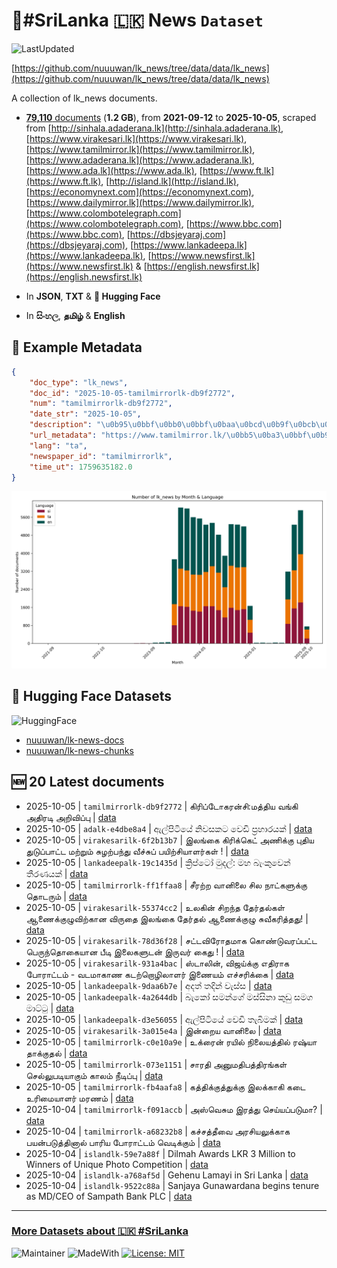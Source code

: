 # 📄#SriLanka 🇱🇰 News `Dataset`

![LastUpdated](https://img.shields.io/badge/last_updated-2025--10--05_09:10:41-green)

[https://github.com/nuuuwan/lk_news/tree/data/data/lk_news](https://github.com/nuuuwan/lk_news/tree/data/data/lk_news)

A collection of lk_news documents.

- [**79,110** documents](https://github.com/nuuuwan/lk_news/tree/data/data/lk_news) (**1.2 GB**), from **2021-09-12** to **2025-10-05**, scraped from [http://sinhala.adaderana.lk](http://sinhala.adaderana.lk), [https://www.virakesari.lk](https://www.virakesari.lk), [https://www.tamilmirror.lk](https://www.tamilmirror.lk), [https://www.adaderana.lk](https://www.adaderana.lk), [https://www.ada.lk](https://www.ada.lk), [https://www.ft.lk](https://www.ft.lk), [http://island.lk](http://island.lk), [https://economynext.com](https://economynext.com), [https://www.dailymirror.lk](https://www.dailymirror.lk), [https://www.colombotelegraph.com](https://www.colombotelegraph.com), [https://www.bbc.com](https://www.bbc.com), [https://dbsjeyaraj.com](https://dbsjeyaraj.com), [https://www.lankadeepa.lk](https://www.lankadeepa.lk), [https://www.newsfirst.lk](https://www.newsfirst.lk) & [https://english.newsfirst.lk](https://english.newsfirst.lk)

- In **JSON**, **TXT** & **🤗 Hugging Face**

- In **සිංහල**, **தமிழ்** & **English**

## 📝 Example Metadata

```json
{
    "doc_type": "lk_news",
    "doc_id": "2025-10-05-tamilmirrorlk-db9f2772",
    "num": "tamilmirrorlk-db9f2772",
    "date_str": "2025-10-05",
    "description": "\u0b95\u0bbf\u0bb0\u0bbf\u0baa\u0bcd\u0b9f\u0bcb\u0b95\u0bb0\u0ba9\u0bcd\u0b9a\u0bbf:\u0bae\u0ba4\u0bcd\u0ba4\u0bbf\u0baf \u0bb5\u0b99\u0bcd\u0b95\u0bbf \u0b85\u0ba4\u0bbf\u0bb0\u0b9f\u0bbf \u0b85\u0bb1\u0bbf\u0bb5\u0bbf\u0baa\u0bcd\u0baa\u0bc1",
    "url_metadata": "https://www.tamilmirror.lk/\u0bb5\u0ba3\u0bbf\u0b95\u0bae\u0bcd/\u0b95\u0bbf\u0bb0\u0bbf\u0baa\u0bcd\u0b9f\u0bcb\u0b95\u0bb0\u0ba9\u0bcd\u0b9a\u0bbf-\u0bae\u0ba4\u0bcd\u0ba4\u0bbf\u0baf-\u0bb5\u0b99\u0bcd\u0b95\u0bbf-\u0b85\u0ba4\u0bbf\u0bb0\u0b9f\u0bbf-\u0b85\u0bb1\u0bbf\u0bb5\u0bbf\u0baa\u0bcd\u0baa\u0bc1/47-365730",
    "lang": "ta",
    "newspaper_id": "tamilmirrorlk",
    "time_ut": 1759635182.0
}
```

![Chart](https://raw.githubusercontent.com/nuuuwan/lk_news/refs/heads/data/data/lk_news/docs_by_month_and_lang.png)

## 🤗 Hugging Face Datasets

![HuggingFace](https://img.shields.io/badge/-HuggingFace-FDEE21?style=for-the-badge&logo=HuggingFace)

- [nuuuwan/lk-news-docs](https://huggingface.co/datasets/nuuuwan/lk-news-docs)
- [nuuuwan/lk-news-chunks](https://huggingface.co/datasets/nuuuwan/lk-news-chunks)

## 🆕 20 Latest documents

- 2025-10-05 | `tamilmirrorlk-db9f2772` | கிரிப்டோகரன்சி:மத்திய வங்கி அதிரடி அறிவிப்பு | [data](https://github.com/nuuuwan/lk_news/tree/data/data/lk_news/2020s/2025/2025-10-05-tamilmirrorlk-db9f2772)
- 2025-10-05 | `adalk-e4dbe8a4` | ඇල්පිටියේ නිවසකට වෙඩි ප්‍රහාරයක් | [data](https://github.com/nuuuwan/lk_news/tree/data/data/lk_news/2020s/2025/2025-10-05-adalk-e4dbe8a4)
- 2025-10-05 | `virakesarilk-6f2b13b7` | இலங்கை கிரிக்கெட் அணிக்கு புதிய துடுப்பாட்ட மற்றும் சுழற்பந்து வீச்சுப் பயிற்சியாளர்கள் ! | [data](https://github.com/nuuuwan/lk_news/tree/data/data/lk_news/2020s/2025/2025-10-05-virakesarilk-6f2b13b7)
- 2025-10-05 | `lankadeepalk-19c1435d` | ක්‍රිප්ටෝ මුදල්: මහ බැංකුවෙන් තීරණයක් | [data](https://github.com/nuuuwan/lk_news/tree/data/data/lk_news/2020s/2025/2025-10-05-lankadeepalk-19c1435d)
- 2025-10-05 | `tamilmirrorlk-ff1ffaa8` | சீரற்ற வானிலை சில நாட்களுக்கு தொடரும் | [data](https://github.com/nuuuwan/lk_news/tree/data/data/lk_news/2020s/2025/2025-10-05-tamilmirrorlk-ff1ffaa8)
- 2025-10-05 | `virakesarilk-55374cc2` | உலகின் சிறந்த தேர்தல்கள் ஆணைக்குழுவிற்கான விருதை இலங்கை தேர்தல் ஆணைக்குழு சுவீகரித்தது! | [data](https://github.com/nuuuwan/lk_news/tree/data/data/lk_news/2020s/2025/2025-10-05-virakesarilk-55374cc2)
- 2025-10-05 | `virakesarilk-78d36f28` | சட்டவிரோதமாக கொண்டுவரப்பட்ட பெருந்தொகையான பீடி இலைகளுடன் இருவர் கைது ! | [data](https://github.com/nuuuwan/lk_news/tree/data/data/lk_news/2020s/2025/2025-10-05-virakesarilk-78d36f28)
- 2025-10-05 | `virakesarilk-931a4bac` | ஸ்டாலின், விஜய்க்கு எதிராக போராட்டம் - வடமாகாண கடற்றொழிலாளர் இணையம் எச்சரிக்கை | [data](https://github.com/nuuuwan/lk_news/tree/data/data/lk_news/2020s/2025/2025-10-05-virakesarilk-931a4bac)
- 2025-10-05 | `lankadeepalk-9daa6b7e` | අදත් තදින් වැස්ස | [data](https://github.com/nuuuwan/lk_news/tree/data/data/lk_news/2020s/2025/2025-10-05-lankadeepalk-9daa6b7e)
- 2025-10-05 | `lankadeepalk-4a2644db` | බැකෝ සමන්ගේ මස්සිනා කුඩු සමග මාට්ටු | [data](https://github.com/nuuuwan/lk_news/tree/data/data/lk_news/2020s/2025/2025-10-05-lankadeepalk-4a2644db)
- 2025-10-05 | `lankadeepalk-d3e56055` | ඇල්පිටියේ වෙඩි තැබිමක් | [data](https://github.com/nuuuwan/lk_news/tree/data/data/lk_news/2020s/2025/2025-10-05-lankadeepalk-d3e56055)
- 2025-10-05 | `virakesarilk-3a015e4a` | இன்றைய வானிலை | [data](https://github.com/nuuuwan/lk_news/tree/data/data/lk_news/2020s/2025/2025-10-05-virakesarilk-3a015e4a)
- 2025-10-05 | `tamilmirrorlk-c0e10a9e` | உக்ரைன் ரயில் நிலையத்தில் ரஷ்யா தாக்குதல் | [data](https://github.com/nuuuwan/lk_news/tree/data/data/lk_news/2020s/2025/2025-10-05-tamilmirrorlk-c0e10a9e)
- 2025-10-05 | `tamilmirrorlk-073e1151` | சாரதி அனுமதிபத்திரங்கள் செல்லுபடியாகும் காலம் நீடிப்பு | [data](https://github.com/nuuuwan/lk_news/tree/data/data/lk_news/2020s/2025/2025-10-05-tamilmirrorlk-073e1151)
- 2025-10-05 | `tamilmirrorlk-fb4aafa8` | கத்திக்குத்துக்கு இலக்காகி கடை உரிமையாளர் மரணம் | [data](https://github.com/nuuuwan/lk_news/tree/data/data/lk_news/2020s/2025/2025-10-05-tamilmirrorlk-fb4aafa8)
- 2025-10-04 | `tamilmirrorlk-f091accb` | அஸ்வெசும இரத்து செய்யப்படுமா? | [data](https://github.com/nuuuwan/lk_news/tree/data/data/lk_news/2020s/2025/2025-10-04-tamilmirrorlk-f091accb)
- 2025-10-04 | `tamilmirrorlk-a68232b8` | கச்சத்தீவை அரசியலுக்காக பயன்படுத்தினால் பாரிய போராட்டம் வெடிக்கும் | [data](https://github.com/nuuuwan/lk_news/tree/data/data/lk_news/2020s/2025/2025-10-04-tamilmirrorlk-a68232b8)
- 2025-10-04 | `islandlk-59e7a88f` | Dilmah Awards LKR 3 Million to Winners of Unique Photo Competition | [data](https://github.com/nuuuwan/lk_news/tree/data/data/lk_news/2020s/2025/2025-10-04-islandlk-59e7a88f)
- 2025-10-04 | `islandlk-a768af5d` | Gehenu Lamayi in Sri Lanka | [data](https://github.com/nuuuwan/lk_news/tree/data/data/lk_news/2020s/2025/2025-10-04-islandlk-a768af5d)
- 2025-10-04 | `islandlk-9522c88a` | Sanjaya Gunawardana begins tenure as MD/CEO of Sampath Bank PLC | [data](https://github.com/nuuuwan/lk_news/tree/data/data/lk_news/2020s/2025/2025-10-04-islandlk-9522c88a)

---

### [More Datasets about 🇱🇰 #SriLanka](https://github.com/nuuuwan/lk_datasets)

![Maintainer](https://img.shields.io/badge/maintainer-nuuuwan-red)
![MadeWith](https://img.shields.io/badge/made_with-python-blue)
[![License: MIT](https://img.shields.io/badge/License-MIT-yellow.svg)](https://opensource.org/licenses/MIT)
